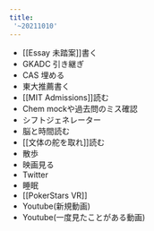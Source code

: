 ```yaml
---
title:
 '~20211010'
---
```


- [[Essay 未踏案]]書く
- GKADC 引き継ぎ
- CAS 埋める
- 東大推薦書く
- [[MIT Admissions]]読む
- Chem mockや過去問のミス確認
- シフトジェネレーター
- 脳と時間読む
- [[文体の舵を取れ]]読む
- 散歩
- 映画見る
- Twitter
- 睡眠
- [[PokerStars VR]]
- Youtube(新規動画)
- Youtube(一度見たことがある動画)


